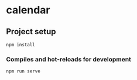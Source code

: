 # calendar

## Project setup
```
npm install
```

### Compiles and hot-reloads for development
```
npm run serve
```
